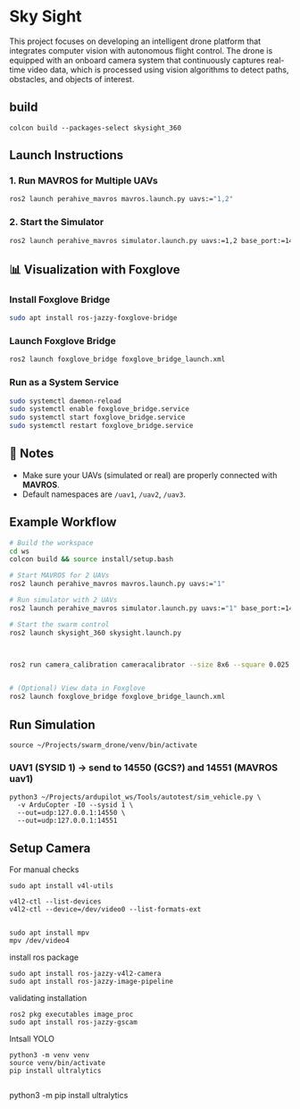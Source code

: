 # Sky Sight

This project focuses on developing an intelligent drone platform that integrates computer vision with autonomous flight control. The drone is equipped with an onboard camera system that continuously captures real-time video data, which is processed using vision algorithms to detect paths, obstacles, and objects of interest.

## build
```
colcon build --packages-select skysight_360
```

## Launch Instructions

### 1. Run MAVROS for Multiple UAVs
```bash
ros2 launch perahive_mavros mavros.launch.py uavs:="1,2"
```

### 2. Start the Simulator
```bash
ros2 launch perahive_mavros simulator.launch.py uavs:=1,2 base_port:=14550 bind_ip:=0.0.0.0
```


## 📊 Visualization with Foxglove

### Install Foxglove Bridge
```bash
sudo apt install ros-jazzy-foxglove-bridge
```

### Launch Foxglove Bridge
```bash
ros2 launch foxglove_bridge foxglove_bridge_launch.xml
```

### Run as a System Service
```bash
sudo systemctl daemon-reload
sudo systemctl enable foxglove_bridge.service
sudo systemctl start foxglove_bridge.service
sudo systemctl restart foxglove_bridge.service
```


## 📌 Notes
- Make sure your UAVs (simulated or real) are properly connected with **MAVROS**.
- Default namespaces are `/uav1`, `/uav2`, `/uav3`.  


## Example Workflow

```bash
# Build the workspace
cd ws
colcon build && source install/setup.bash

# Start MAVROS for 2 UAVs
ros2 launch perahive_mavros mavros.launch.py uavs:="1"

# Run simulator with 2 UAVs
ros2 launch perahive_mavros simulator.launch.py uavs:="1" base_port:=14550 bind_ip:=127.0.0.1

# Start the swarm control
ros2 launch skysight_360 skysight.launch.py



ros2 run camera_calibration cameracalibrator --size 8x6 --square 0.025 --ros-args -r image:=/camera/image_raw -r camera:=/camera


# (Optional) View data in Foxglove
ros2 launch foxglove_bridge foxglove_bridge_launch.xml
```

## Run Simulation

```
source ~/Projects/swarm_drone/venv/bin/activate
```

### UAV1 (SYSID 1) → send to 14550 (GCS?) and 14551 (MAVROS uav1)
```
python3 ~/Projects/ardupilot_ws/Tools/autotest/sim_vehicle.py \
  -v ArduCopter -I0 --sysid 1 \
  --out=udp:127.0.0.1:14550 \
  --out=udp:127.0.0.1:14551
```


## Setup Camera
For manual checks
```
sudo apt install v4l-utils

v4l2-ctl --list-devices
v4l2-ctl --device=/dev/video0 --list-formats-ext


sudo apt install mpv
mpv /dev/video4
```

install ros package
```
sudo apt install ros-jazzy-v4l2-camera
sudo apt install ros-jazzy-image-pipeline
```

validating installation
```
ros2 pkg executables image_proc
sudo apt install ros-jazzy-gscam
```

Intsall YOLO
```
python3 -m venv venv
source venv/bin/activate
pip install ultralytics


```
python3 -m pip install ultralytics
